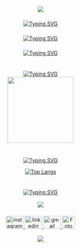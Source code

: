 <!-- SAUDAÇÃO  -->
<h1 align="center">
  <img src="https://readme-typing-svg.herokuapp.com/?font=Silkscreen&size=35&center=true&vCenter=true&width=700&height=70&duration=5000&lines=Olá!+👋;+me+chamo+Robson+Lucas!;" />
</h1>


###

<!-- HABILIDADES E OCUPAÇÃO -->
<div align="center">
  <a href="https://git.io/typing-svg">
    <img src="https://readme-typing-svg.demolab.com?font=Silkscreen=600&size=15&duration=1200&pause=100&center=true&vCenter=true&multiline=true&repeat=false&random=false&width=700&height=110&lines=Graduando+em+Análise+e+Desenvolvimento+de+Sistemas+com+formação+em+Mecatrônica.;Habilidades+em+programação,+automação+e+robótica.;Sou+desenvolvedor+e+Professor+de+robótica+nas+horas+vagas." alt="Typing SVG" />
  </a>
</div>

###

<!--TRABALHO ATUAL -->
<div align="center">
  <a href="https://git.io/typing-svg">
    <img src="https://readme-typing-svg.demolab.com?font=Silkscreen&size=13&pause=1000&center=true&multiline=true&repeat=false&random=true&width=700&height=25&lines=> 🔭 Atualmente estou trabalhando como Dev Backend para o SESI, SENAI e FIESP." alt="Typing SVG" />
  </a>
</div>

###

<!-- ESTUDOS ATUAIS -->
<div align="center">
  <a href="https://git.io/typing-svg">
    <img src="https://readme-typing-svg.demolab.com?font=Silkscreen&size=15&pause=1000&center=true&multiline=true&repeat=false&random=true&width=700&height=25&lines=> 🌱 Atualmente estou estudando Angular e Java..." alt="Typing SVG" />
  </a>
</div>

<br clear="both">

</div>

###

<!-- 'RANKING' -->
<div align="center">
  <a href="https://git.io/typing-svg">
    <img src="https://readme-typing-svg.demolab.com?font=Silkscreen&size=15&pause=1000&center=true&multiline=true&repeat=false&random=true&width=450&height=25&lines=> Ranking" alt="Typing SVG" />
  </a>
  <br clear="both">
</div>

<!-- ESTATÍSTICAS DO GITHUB -->
<div align="center">
  <img height="180em" src="https://github-readme-stats.vercel.app/api?username=Robsonlmds&show_icons=true&theme=dark"/>
</div>  

<h1></h1>

<!-- 'LINGUAGENS MAIS USADAS'  -->
<div align="center">
  <a href="https://git.io/typing-svg">
    <img src="https://readme-typing-svg.demolab.com?font=Silkscreen&size=15&pause=1000&center=true&multiline=true&repeat=false&random=true&width=450&height=25&lines= > Linguagens mais usadas" alt="Typing SVG" />
  </a>
  <br clear="both">

  [![Top Langs](https://github-readme-stats.vercel.app/api/top-langs/?username=Robsonlmds&layout=compact)](https://github.com/Robsonlmds/github-readme-stats)
</div>

<h1></h1>

<!-- 'TECNOLOGIAS E CONTATOS' -->
<div align="center">
  <a href="https://git.io/typing-svg">
    <img src="https://readme-typing-svg.demolab.com?font=Silkscreen&size=15&pause=1000&center=true&multiline=true&repeat=false&random=true&width=450&height=25&lines=> Tecnologias e Contatos" alt="Typing SVG" />
  </a>
</div>

<br>

<!-- TECNOLOGIAS UTILIZADAS -->
<div align="center">
 <img src="https://skillicons.dev/icons?i=cs,net,js,html,css,nodejs,jquery,bootstrap,postgresql,docker,azure,git" />
</div>

###

<!-- REDES SOCIAIS  -->
<div align="center">
  <a href="https://www.instagram.com/lucmessias_" target="_blank">
    <img src="https://raw.githubusercontent.com/maurodesouza/profile-readme-generator/master/src/assets/icons/social/instagram/default.svg" width="47" height="35" alt="instagram logo" />
  </a>
  <a href="https://www.linkedin.com/in/r-lucas-messias-aa7248205/" target="_blank">
    <img src="https://raw.githubusercontent.com/maurodesouza/profile-readme-generator/master/src/assets/icons/social/linkedin/default.svg" width="47" height="35" alt="linkedin logo" />
  </a>
  <a href="https://mail.google.com/mail/u/0/?fs=1&tf=cm&source=mailto&to=+robsonlmds@hotmail.com" target="_blank">
    <img src="https://raw.githubusercontent.com/maurodesouza/profile-readme-generator/master/src/assets/icons/social/gmail/default.svg" width="47" height="35" alt="gmail logo" />
  </a>
  <a href="https://lucasmessias.vercel.app" alt="Portifolio" target="_blank">
      <img src="https://avatars.githubusercontent.com/u/e?email=robsonlmds@hotmail.com&s=500" width="35px; hight:35px" title="Autor Robson Lucas Messias" alt="Foto de Perfil do GitHub - Robson Lucas Messias"/>
  </a>
</div>

<br>

<!-- AGRADECIMENTO -->
<div align="center">
  <img src="https://readme-typing-svg.herokuapp.com/?font=Silkscreen&size=35&center=true&vCenter=true&width=700&height=70&duration=5000&lines=Obrigado+pela+atenção!;" />
</div>
